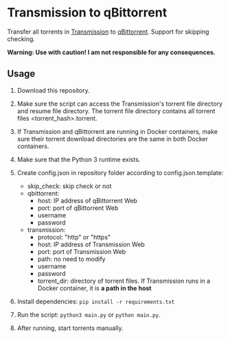 # Transmission to qBittorrent

Transfer all torrents in [Transmission](https://transmissionbt.com/) to [qBittorrent](https://www.qbittorrent.org/). Support for skipping checking.

**Warning: Use with caution! I am not responsible for any consequences.**

## Usage

1. Download this repository.

2. Make sure the script can access the Transmission's torrent file directory and resume file directory. The torrent file directory contains all torrent files <torrent_hash>.torrent.

3. If Transmission and qBittorrent are running in Docker containers, make sure their torrent download directories are the same in both Docker containers.

4. Make sure that the Python 3 runtime exists.

5. Create config.json in repository folder according to config.json.template:

   + skip_check: skip check or not
   + qbittorrent:
     + host: IP address of qBittorrent Web
     + port: port of qBittorrent Web
     + username
     + password
   + transmission:
     + protocol: "http" or "https"
     + host: IP address of Transmission Web
     + port: port of Transmission Web
     + path: no need to modify
     + username
     + password
     + torrent_dir: directory of torrent files. If Transmission runs in a Docker container, it is **a path in the host**

6. Install dependencies: `pip install -r requirements.txt`

7. Run the script: `python3 main.py` or `python main.py`.

8. After running, start torrents manually.
